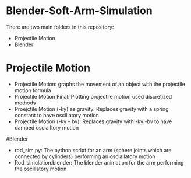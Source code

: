 # Blender-Soft-Arm-Simulation

There are two main folders in this repository:
  - Projectile Motion
  - Blender

# Projectile Motion
  - Projectile Motion: graphs the movement of an object with the projectile motion formula
  - Projectile Motion Final: Plotting projectile motion used discretized methods
  - Proejctile Motion (-ky) as gravity: Replaces gravity with a spring constant to have oscillatory motion
  - Projectile Motion (-ky - bv): Replaces gravity with -ky -bv to have damped oscialltory motion 

#Blender
  - rod_sim.py: The python script for an arm (sphere joints which are connected by cylinders) performing an osciallatory motion
  - Rod_simulation.blender: The blender animation for the arm performing the oscillatory motion
